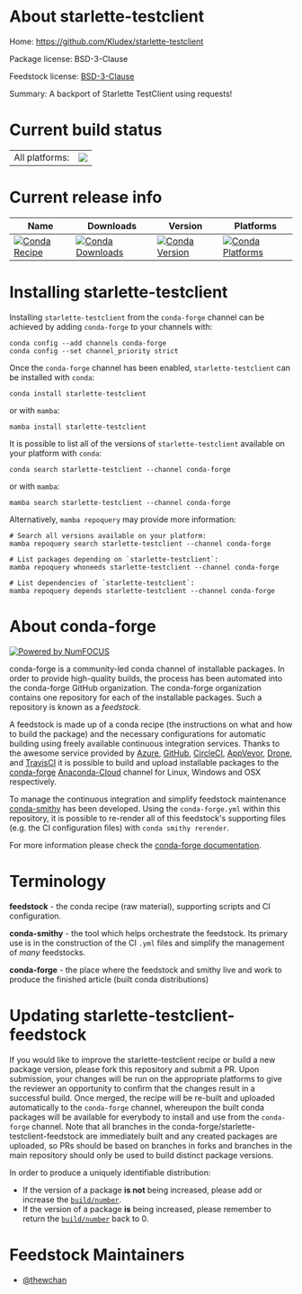About starlette-testclient
==========================

Home: https://github.com/Kludex/starlette-testclient

Package license: BSD-3-Clause

Feedstock license: [BSD-3-Clause](https://github.com/conda-forge/starlette-testclient-feedstock/blob/main/LICENSE.txt)

Summary: A backport of Starlette TestClient using requests!

Current build status
====================


<table><tr><td>All platforms:</td>
    <td>
      <a href="https://dev.azure.com/conda-forge/feedstock-builds/_build/latest?definitionId=18617&branchName=main">
        <img src="https://dev.azure.com/conda-forge/feedstock-builds/_apis/build/status/starlette-testclient-feedstock?branchName=main">
      </a>
    </td>
  </tr>
</table>

Current release info
====================

| Name | Downloads | Version | Platforms |
| --- | --- | --- | --- |
| [![Conda Recipe](https://img.shields.io/badge/recipe-starlette--testclient-green.svg)](https://anaconda.org/conda-forge/starlette-testclient) | [![Conda Downloads](https://img.shields.io/conda/dn/conda-forge/starlette-testclient.svg)](https://anaconda.org/conda-forge/starlette-testclient) | [![Conda Version](https://img.shields.io/conda/vn/conda-forge/starlette-testclient.svg)](https://anaconda.org/conda-forge/starlette-testclient) | [![Conda Platforms](https://img.shields.io/conda/pn/conda-forge/starlette-testclient.svg)](https://anaconda.org/conda-forge/starlette-testclient) |

Installing starlette-testclient
===============================

Installing `starlette-testclient` from the `conda-forge` channel can be achieved by adding `conda-forge` to your channels with:

```
conda config --add channels conda-forge
conda config --set channel_priority strict
```

Once the `conda-forge` channel has been enabled, `starlette-testclient` can be installed with `conda`:

```
conda install starlette-testclient
```

or with `mamba`:

```
mamba install starlette-testclient
```

It is possible to list all of the versions of `starlette-testclient` available on your platform with `conda`:

```
conda search starlette-testclient --channel conda-forge
```

or with `mamba`:

```
mamba search starlette-testclient --channel conda-forge
```

Alternatively, `mamba repoquery` may provide more information:

```
# Search all versions available on your platform:
mamba repoquery search starlette-testclient --channel conda-forge

# List packages depending on `starlette-testclient`:
mamba repoquery whoneeds starlette-testclient --channel conda-forge

# List dependencies of `starlette-testclient`:
mamba repoquery depends starlette-testclient --channel conda-forge
```


About conda-forge
=================

[![Powered by
NumFOCUS](https://img.shields.io/badge/powered%20by-NumFOCUS-orange.svg?style=flat&colorA=E1523D&colorB=007D8A)](https://numfocus.org)

conda-forge is a community-led conda channel of installable packages.
In order to provide high-quality builds, the process has been automated into the
conda-forge GitHub organization. The conda-forge organization contains one repository
for each of the installable packages. Such a repository is known as a *feedstock*.

A feedstock is made up of a conda recipe (the instructions on what and how to build
the package) and the necessary configurations for automatic building using freely
available continuous integration services. Thanks to the awesome service provided by
[Azure](https://azure.microsoft.com/en-us/services/devops/), [GitHub](https://github.com/),
[CircleCI](https://circleci.com/), [AppVeyor](https://www.appveyor.com/),
[Drone](https://cloud.drone.io/welcome), and [TravisCI](https://travis-ci.com/)
it is possible to build and upload installable packages to the
[conda-forge](https://anaconda.org/conda-forge) [Anaconda-Cloud](https://anaconda.org/)
channel for Linux, Windows and OSX respectively.

To manage the continuous integration and simplify feedstock maintenance
[conda-smithy](https://github.com/conda-forge/conda-smithy) has been developed.
Using the ``conda-forge.yml`` within this repository, it is possible to re-render all of
this feedstock's supporting files (e.g. the CI configuration files) with ``conda smithy rerender``.

For more information please check the [conda-forge documentation](https://conda-forge.org/docs/).

Terminology
===========

**feedstock** - the conda recipe (raw material), supporting scripts and CI configuration.

**conda-smithy** - the tool which helps orchestrate the feedstock.
                   Its primary use is in the construction of the CI ``.yml`` files
                   and simplify the management of *many* feedstocks.

**conda-forge** - the place where the feedstock and smithy live and work to
                  produce the finished article (built conda distributions)


Updating starlette-testclient-feedstock
=======================================

If you would like to improve the starlette-testclient recipe or build a new
package version, please fork this repository and submit a PR. Upon submission,
your changes will be run on the appropriate platforms to give the reviewer an
opportunity to confirm that the changes result in a successful build. Once
merged, the recipe will be re-built and uploaded automatically to the
`conda-forge` channel, whereupon the built conda packages will be available for
everybody to install and use from the `conda-forge` channel.
Note that all branches in the conda-forge/starlette-testclient-feedstock are
immediately built and any created packages are uploaded, so PRs should be based
on branches in forks and branches in the main repository should only be used to
build distinct package versions.

In order to produce a uniquely identifiable distribution:
 * If the version of a package **is not** being increased, please add or increase
   the [``build/number``](https://docs.conda.io/projects/conda-build/en/latest/resources/define-metadata.html#build-number-and-string).
 * If the version of a package **is** being increased, please remember to return
   the [``build/number``](https://docs.conda.io/projects/conda-build/en/latest/resources/define-metadata.html#build-number-and-string)
   back to 0.

Feedstock Maintainers
=====================

* [@thewchan](https://github.com/thewchan/)

